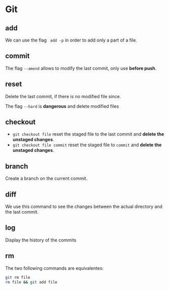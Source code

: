 # Git 

## add 

We can use the flag ` add -p` in order to add only a part of a file. 

## commit

The flag `--amend` allows to modify the last commit, only use **before push**.

## reset 

Delete the last commit, if there is no modified file since.

The flag `--hard` is **dangerous** and delete modified files

## checkout 

- `git checkout file` reset the staged file to the last commit and **delete the unstaged changes**.
- `git checkout file commit` reset the staged file to `commit` and **delete the unstaged changes**.

## branch 

Create a branch on the current commit.

## diff 

We use this command to see the changes between the actual directory and the last commit.

## log 

Display the history of the commits

## rm 

The two following commands are equivalentes:
```sh
git rm file
rm file && git add file
```
